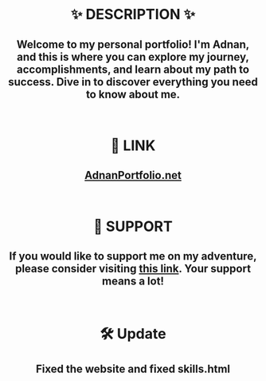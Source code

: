 <h1 align="center" style="padding-top: 25px;">✨ DESCRIPTION ✨</h1>

<h2 align="center">Welcome to my personal portfolio! I'm Adnan, and this is where you can explore my journey, accomplishments, and learn about my path to success. Dive in to discover everything you need to know about me.</h2>

<br>

<h1 align="center">🔗 LINK</h1>

<h2 align="center"><a href="https://AdnanPortfolio.net" target="_blank">AdnanPortfolio.net</a></h2>

<br>

<h1 align="center">💖 SUPPORT</h1>

<h2 align="center">If you would like to support me on my adventure, please consider visiting <a href="https://pay.adnanportfolio.net" target="_blank">this link</a>. Your support means a lot!</h2>

<br>

<h1 align="center">🛠️ Update</h1>

<h2 align="center">Fixed the website and fixed skills.html</h2>

